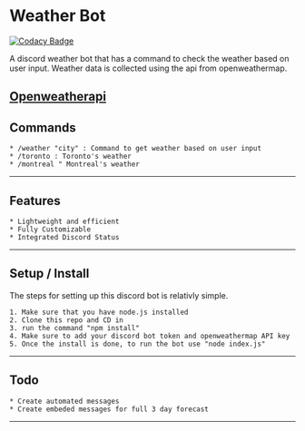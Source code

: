 # Weather Bot

[![Codacy Badge](https://api.codacy.com/project/badge/Grade/8f9fd54164514dc786bd6672c3dd4353)](https://app.codacy.com/gh/Alexsandwich/weatherBot?utm_source=github.com&utm_medium=referral&utm_content=Alexsandwich/weatherBot&utm_campaign=Badge_Grade_Settings)

A discord weather bot that has a command to check the weather based on user input. Weather data is collected using the api from openweathermap. 

[Openweatherapi](https://openweathermap.org/) 
---

## Commands
	* /weather "city" : Command to get weather based on user input
	* /toronto : Toronto's weather
	* /montreal " Montreal's weather
---

## Features
	* Lightweight and efficient
	* Fully Customizable 
	* Integrated Discord Status
---

## Setup / Install
The steps for setting up this discord bot is relativly simple. 

	1. Make sure that you have node.js installed
	2. Clone this repo and CD in 
	3. run the command "npm install"
	4. Make sure to add your discord bot token and openweathermap API key
	5. Once the install is done, to run the bot use "node index.js"
---

## Todo
	* Create automated messages 
	* Create embeded messages for full 3 day forecast
---

